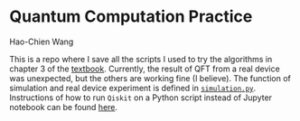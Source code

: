 # Quantum Computation Practice

Hao-Chien Wang

This is a repo where I save all the scripts I used to try the algorithms in 
chapter 3 of the [textbook](https://qiskit.org/textbook/ch-states/introduction.html). 
Currently, the result of QFT from a real device was unexpected, but the others
are working fine (I believe). The function of simulation and real device experiment
is defined in [`simulation.py`](https://github.com/fhcwcsy/quantum_computing_practice/simulation.py).
Instructions of how to run `Qiskit` on a Python script instead of Jupyter notebook
can be found [here](https://github.com/fhcwcsy/quantum_computing_practice/script_exp.md).
